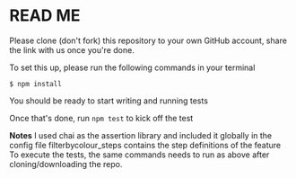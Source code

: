 # READ ME

Please clone (don't fork) this repository to your own GitHub account, share the link with us once you're done.

To set this up, please run the following commands in your terminal

    $ npm install

You should be ready to start writing and running tests

Once that's done, run ```npm test``` to kick off the test


**Notes**
I used chai as the assertion library and included it globally in the config file
filterbycolour_steps contains the step definitions of the feature
To execute the tests, the same commands needs to run as above after cloning/downloading the repo.